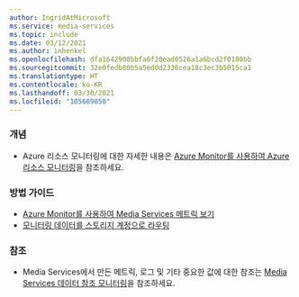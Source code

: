 ```yaml
---
author: IngridAtMicrosoft
ms.service: media-services
ms.topic: include
ms.date: 03/12/2021
ms.author: inhenkel
ms.openlocfilehash: dfa1642908bbfa6f20ead0526a1a6bcd2f0180bb
ms.sourcegitcommit: 32e0fedb80b5a5ed0d2336cea18c3ec3b5015ca1
ms.translationtype: HT
ms.contentlocale: ko-KR
ms.lasthandoff: 03/30/2021
ms.locfileid: "105609050"
---
```

<!-- Monitoring next steps -->
### <a name="concepts"></a>개념

- Azure 리소스 모니터링에 대한 자세한 내용은 [Azure Monitor를 사용하여 Azure 리소스 모니터링](../../../azure-monitor/essentials/monitor-azure-resource.md)을 참조하세요.

### <a name="how-to-guides"></a>방법 가이드

- [Azure Monitor를 사용하여 Media Services 메트릭 보기](../media-services-metrics-howto.md)
- [모니터링 데이터를 스토리지 계정으로 라우팅](../media-services-diagnostic-logs-howto.md)

### <a name="reference"></a>참조

- Media Services에서 만든 메트릭, 로그 및 기타 중요한 값에 대한 참조는 [Media Services 데이터 참조 모니터링](../monitoring/monitor-media-services-data-reference.md)을 참조하세요.